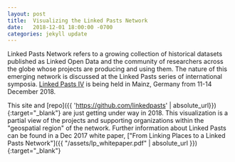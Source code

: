 ```yaml
---
layout: post
title:  Visualizing the Linked Pasts Network
date:   2018-12-01 18:00:00 -0700
categories: jekyll update
---
```


<!-- <iframe
  src="https://embed.kumu.io/d80e653fc456b4471103b9db5f30f01d?settings=0"
  width="940" height="600" frameborder="0"></iframe> -->


Linked Pasts Network refers to a growing collection of historical datasets published as Linked Open Data and the community of researchers across the globe whose projects are producing and using them. The nature of this emerging network is discussed at the Linked Pasts series of international symposia. [Linked Pasts IV](https://www.eventbrite.com/e/linked-pasts-iv-views-from-inside-the-lod-cloud-tickets-47761266233) is being held in Mainz, Germany from 11-14 December 2018.

This site and [repo]({{ 'https://github.com/linkedpasts' | absolute_url}}){:target="_blank"} are just getting under way in 2018. This visualization is a partial view of the projects and supporting organizations within the "geospatial region" of the network. Further information about Linked Pasts can be found in a Dec 2017 white paper, ["From Linking Places to a Linked Pasts Network"]({{ "/assets/lp_whitepaper.pdf" | absolute_url }}){:target="_blank"}
